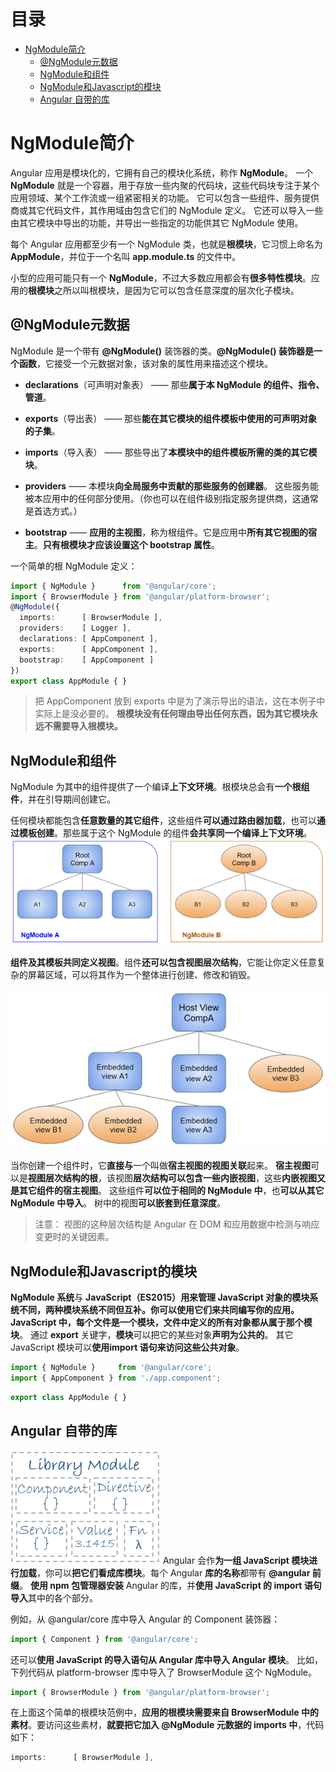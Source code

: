 # 目录 <!-- omit in toc --> 
- [NgModule简介](#ngmodule简介)
  - [@NgModule元数据](#ngmodule元数据)
  - [NgModule和组件](#ngmodule和组件)
  - [NgModule和Javascript的模块](#ngmodule和javascript的模块)
  - [Angular 自带的库](#angular-自带的库)


# NgModule简介
Angular 应用是模块化的，它拥有自己的模块化系统，称作 **NgModule**。 一个 **NgModule** 就是一个容器，用于存放一些内聚的代码块，这些代码块专注于某个应用领域、某个工作流或一组紧密相关的功能。
它可以包含一些组件、服务提供商或其它代码文件，其作用域由包含它们的 NgModule 定义。 它还可以导入一些由其它模块中导出的功能，并导出一些指定的功能供其它 NgModule 使用。  

每个 Angular 应用都至少有一个 NgModule 类，也就是**根模块**，它习惯上命名为 **AppModule**，并位于一个名叫 **app.module.ts** 的文件中。

小型的应用可能只有一个 **NgModule**，不过大多数应用都会有**很多特性模块**。应用的**根模块**之所以叫根模块，是因为它可以包含任意深度的层次化子模块。


## @NgModule元数据
NgModule 是一个带有 **@NgModule()** 装饰器的类。**@NgModule() 装饰器是一个函数**，它接受一个元数据对象，该对象的属性用来描述这个模块。
- **declarations**（可声明对象表） —— 那些**属于本 NgModule 的组件、指令、管道**。
- **exports**（导出表） —— 那些**能在其它模块的组件模板中使用的可声明对象的子集**。
- **imports**（导入表） —— 那些导出了**本模块中的组件模板所需的类的其它模块**。
- **providers** —— 本模块**向全局服务中贡献的那些服务的创建器**。 这些服务能被本应用中的任何部分使用。（你也可以在组件级别指定服务提供商，这通常是首选方式。）

- **bootstrap** —— **应用的主视图**，称为根组件。它是应用中**所有其它视图的宿主**。**只有根模块才应该设置这个 bootstrap 属性**。

一个简单的根 NgModule 定义：
```ts
import { NgModule }      from '@angular/core';
import { BrowserModule } from '@angular/platform-browser';
@NgModule({
  imports:      [ BrowserModule ],
  providers:    [ Logger ],
  declarations: [ AppComponent ],
  exports:      [ AppComponent ],
  bootstrap:    [ AppComponent ]
})
export class AppModule { }
```
>把 AppComponent 放到 exports 中是为了演示导出的语法，这在本例子中实际上是没必要的。 **根模块没有任何理由导出任何东西，因为其它模块永远不需要导入根模块。**  

## NgModule和组件
NgModule 为其中的组件提供了一个编译**上下文环境**。根模块总会有**一个根组件**，并在引导期间创建它。  

任何模块都能包含**任意数量的其它组件**，这些组件**可以通过路由器加载**，也可以**通过模板创建**。那些属于这个 NgModule 的组件**会共享同一个编译上下文环境**。
![image](images/01.02-架构-模块NgModule/compilation-context.png)  

**组件及其模板共同定义视图**。组件**还可以包含视图层次结构**，它能让你定义任意复杂的屏幕区域，可以将其作为一个整体进行创建、修改和销毁。  

![image](images/01.02-架构-模块NgModule/view-hierarchy.png)  

当你创建一个组件时，它**直接与**一个叫做**宿主视图的视图关联**起来。 **宿主视图**可以是**视图层次结构的根**，该视图**层次结构可以包含一些内嵌视图**，这些**内嵌视图又是其它组件的宿主视图**。 这些组件**可以位于相同的 NgModule 中**，也**可以从其它 NgModule 中导入**。 树中的视图**可以嵌套到任意深度**。

>注意： 视图的这种层次结构是 Angular 在 DOM 和应用数据中检测与响应变更时的关键因素。 

## NgModule和Javascript的模块

**NgModule 系统**与 **JavaScript（ES2015）**用来管理 JavaScript 对象的模块系统不同，**两种模块系统不同但互补**。你可以使用它们来共同编写你的应用。  
**JavaScript** 中，**每个文件是一个模块**，文件中定义的**所有对象都从属于那个模块**。 通过 **export** 关键字，**模块**可以把它的某些对象**声明为公共的**。 其它 JavaScript 模块可以**使用import 语句来访问这些公共对象**。

```ts
import { NgModule }     from '@angular/core';
import { AppComponent } from './app.component';
```
```ts
export class AppModule { }
```

## Angular 自带的库
![image](images/01.02-架构-模块NgModule/library-module.png)
Angular 会作**为一组 JavaScript 模块进行加载**，你可以**把它们看成库模块**。每个 Angular **库的名称**都带有 **@angular 前缀**。 **使用 npm 包管理器安装** Angular 的库，并**使用 JavaScript 的 import 语句导入**其中的各个部分。  

例如，从 @angular/core 库中导入 Angular 的 Component 装饰器：
```ts
import { Component } from '@angular/core';
```

还可以**使用 JavaScript 的导入语句从 Angular 库中导入 Angular 模块**。 比如，下列代码从 platform-browser 库中导入了 BrowserModule 这个 NgModule。  
```ts
import { BrowserModule } from '@angular/platform-browser';
```
在上面这个简单的根模块范例中，**应用的根模块需要来自 BrowserModule 中的素材**。要访问这些素材，**就要把它加入 @NgModule 元数据的 imports 中**，代码如下：
```ts
imports:      [ BrowserModule ],
```